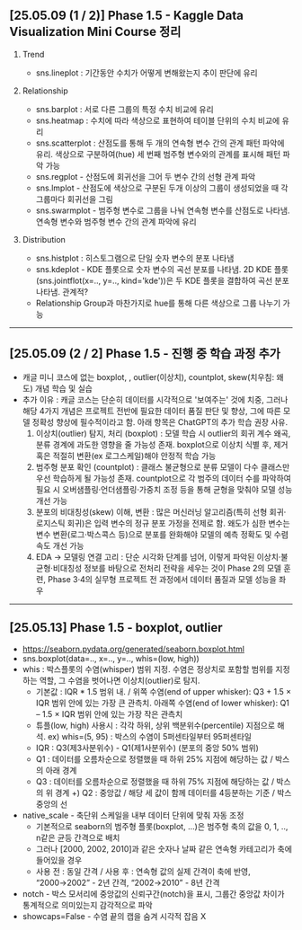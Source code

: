 ## [25.05.09 (1 / 2)] Phase 1.5 - Kaggle Data Visualization Mini Course 정리
1. Trend 
	- sns.lineplot : 기간동안 수치가 어떻게 변해왔는지 추이 판단에 유리

2. Relationship 
	- sns.barplot : 서로 다른 그룹의 특정 수치 비교에 유리
	- sns.heatmap : 수치에 따라 색상으로 표현하여 테이블 단위의 수치 비교에 유리
	- sns.scatterplot : 산점도를 통해 두 개의 연속형 변수 간의 관계 패턴 파악에 유리. 색상으로 구분하여(hue) 세 번째 범주형 변수와의 관계를 표시해 패턴 파악 가능
	- sns.regplot - 산점도에 회귀선을 그어 두 변수 간의 선형 관계 파악
	- sns.lmplot - 산점도에 색상으로 구분된 두개 이상의 그룹이 생성되었을 때 각 그룹마다 회귀선을 그림
	- sns.swarmplot - 범주형 변수로 그룹을 나눠 연속형 변수를 산점도로 나타냄. 연속형 변수와 범주형 변수 간의 관계 파악에 유리

3. Distribution
	- sns.histplot : 히스토그램으로 단일 숫자 변수의 분포 나타냄
	- sns.kdeplot - KDE 플롯으로 숫자 변수의 곡선 분포를 나타냄. 2D KDE 플롯(sns.jointflot(x=.., y=.., kind='kde'))은 두 KDE 플롯을 결합하여 곡선 분포 나타냄. 관계적?
	- Relationship Group과 마찬가지로 hue를 통해 다른 색상으로 그룹 나누기 가능

--- 
## [25.05.09 (2 / 2] Phase 1.5 - 진행 중 학습 과정 추가
- 캐글 미니 코스에 없는 boxplot, , outlier(이상치), countplot, skew(치우침: 왜도) 개념 학습 및 실습
- 추가 이유 : 캐글 코스는 단순히 데이터를 시각적으로 '보여주는' 것에 치중, 그러나 해당 4가지 개념은 프로젝트 전반에 필요한 데이터 품질 판단 및 향상, 그에 따른 모델 정확성 향상에 필수적이라고 함. 아래 항목은 ChatGPT의 추가 학습 권장 사유.
	1) 이상치(outlier) 탐지, 처리 (boxplot) : 모델 학습 시 outlier의 회귀 계수 왜곡, 분류 경계에 과도한 영향을 줄 가능성 존재. boxplot으로 이상치 식별 후, 제거 혹은 적절히 변환(ex 로그스케일)해야 안정적 학습 가능
	2) 범주형 분포 확인 (countplot) : 클래스 불균형으로 분류 모델이 다수 클래스만 우선 학습하게 될 가능성 존재. countplot으로 각 범주의 데이터 수를 파악하여 필요 시 오버샘플링·언더샘플링·가중치 조정 등을 통해 균형을 맞춰야 모델 성능 개선 가능
	3) 분포의 비대칭성(skew) 이해, 변환 : 많은 머신러닝 알고리즘(특히 선형 회귀·로지스틱 회귀)은 입력 변수의 정규 분포 가정을 전제로 함. 왜도가 심한 변수는 변수 변환(로그·박스콕스 등)으로 분포를 완화해야 모델의 예측 정확도 및 수렴 속도 개선 가능
	4) EDA → 모델링 연결 고리 : 단순 시각화 단계를 넘어, 이렇게 파악된 이상치·불균형·비대칭성 정보를 바탕으로 전처리 전략을 세우는 것이 Phase 2의 모델 훈련, Phase 3·4의 실무형 프로젝트 전 과정에서 데이터 품질과 모델 성능을 좌우

---
## [25.05.13] Phase 1.5 - boxplot, outlier
- https://seaborn.pydata.org/generated/seaborn.boxplot.html
- sns.boxplot(data=.., x=.., y=.., whis=(low, high))
- whis : 박스플롯의 수염(whisper) 범위 지정. 수염은 정상치로 포함할 범위를 지정하는 역할, 그 수염을 벗어나면 이상치(outlier)로 탐지.
	- 기본값 : IQR * 1.5 범위 내. / 위쪽 수염(end of upper whisker): Q3 + 1.5 × IQR 범위 안에 있는 가장 큰 관측치. 아래쪽 수염(end of lower whisker): Q1 – 1.5 × IQR 범위 안에 있는 가장 작은 관측치
   	- 튜플(low, high) 사용시 : 각각 하위, 상위 백분위수(percentile) 지점으로 해석. ex) whis=(5, 95) : 박스의 수염이 5퍼센타일부터 95퍼센타일  
	- IQR : Q3(제3사분위수) - Q1(제1사분위수) (분포의 중앙 50% 범위)
   	- Q1 : 데이터를 오름차순으로 정렬했을 때 하위 25% 지점에 해당하는 값 / 박스의 아래 경계
   	- Q3 : 데이터를 오름차순으로 정렬했을 때 하위 75% 지점에 해당하는 값 / 박스의 위 경계
  	+) Q2 : 중앙값 / 해당 세 값이 함께 데이터를 4등분하는 기준 / 박스 중앙의 선
- native_scale - 축단위 스케일을 내부 데이터 단위에 맞춰 자동 조정 
	- 기본적으로 seaborn의 범주형 플롯(boxplot, ...)은 범주형 축의 값을 0, 1, .., n같은 균등 간격으로 배치
	- 그러나 [2000, 2002, 2010]과 같은 숫자나 날짜 같은 연속형 카테고리가 축에 들어있을 경우 
	- 사용 전 : 동일 간격 / 사용 후 : 연속형 값의 실제 간격이 축에 반영, “2000→2002” - 2년 간격, “2002→2010” - 8년 간격
- notch - 박스 모서리에 중앙값의 신뢰구간(notch)을 표시, 그룹간 중앙값 차이가 통계적으로 의미있는지 감각적으로 파악
- showcaps=False - 수염 끝의 캡을 숨겨 시각적 잡음 X
